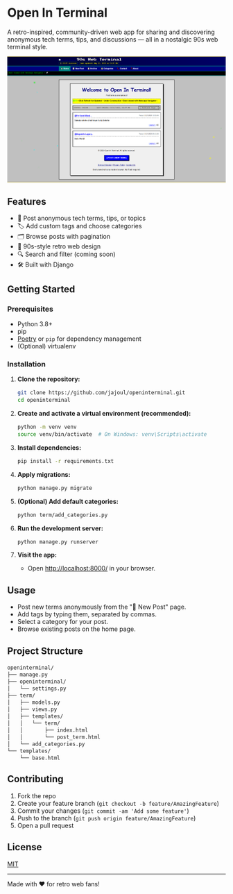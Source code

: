 # Open In Terminal

A retro-inspired, community-driven web app for sharing and discovering anonymous tech terms, tips, and discussions — all in a nostalgic 90s web terminal style.

![screenshot](oit.png)

## Features

- 📝 Post anonymous tech terms, tips, or topics
- 🏷️ Add custom tags and choose categories
- 🗂️ Browse posts with pagination
- 🎨 90s-style retro web design
- 🔍 Search and filter (coming soon)
- 🛠️ Built with Django

## Getting Started

### Prerequisites

- Python 3.8+
- pip
- [Poetry](https://python-poetry.org/) or `pip` for dependency management
- (Optional) virtualenv

### Installation

1. **Clone the repository:**
    ```bash
    git clone https://github.com/jajoul/openinterminal.git
    cd openinterminal
    ```

2. **Create and activate a virtual environment (recommended):**
    ```bash
    python -m venv venv
    source venv/bin/activate  # On Windows: venv\Scripts\activate
    ```

3. **Install dependencies:**
    ```bash
    pip install -r requirements.txt
    ```

4. **Apply migrations:**
    ```bash
    python manage.py migrate
    ```

5. **(Optional) Add default categories:**
    ```bash
    python term/add_categories.py
    ```

6. **Run the development server:**
    ```bash
    python manage.py runserver
    ```

7. **Visit the app:**
    - Open [http://localhost:8000/](http://localhost:8000/) in your browser.

## Usage

- Post new terms anonymously from the "📝 New Post" page.
- Add tags by typing them, separated by commas.
- Select a category for your post.
- Browse existing posts on the home page.

## Project Structure

```
openinterminal/
├── manage.py
├── openinterminal/
│   └── settings.py
├── term/
│   ├── models.py
│   ├── views.py
│   ├── templates/
│   │   └── term/
│   │       ├── index.html
│   │       └── post_term.html
│   └── add_categories.py
└── templates/
    └── base.html
```

## Contributing

1. Fork the repo
2. Create your feature branch (`git checkout -b feature/AmazingFeature`)
3. Commit your changes (`git commit -am 'Add some feature'`)
4. Push to the branch (`git push origin feature/AmazingFeature`)
5. Open a pull request

## License

[MIT](LICENSE)

---

Made with ❤️ for retro web fans!
